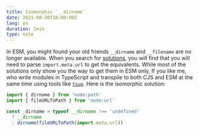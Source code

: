 ```yaml
---
title: Isomorphic `__dirname`
date: 2021-08-30T16:00:00Z
lang: en
duration: 1min
type: note
---
```


In ESM, you might found your old friends `__dirname` and `__filename` are no longer available. When you search for [solutions](https://stackoverflow.com/questions/46745014/alternative-for-dirname-in-node-when-using-the-experimental-modules-flag), you will find that you will need to parse `import.meta.url` to get the equivalents. While most of the solutions only show you the way to get them in ESM only, If you like me, who write modules in TypeScript and transpile to both CJS and ESM at the same time using tools like [`tsup`](https://tsup.egoist.dev/). Here is the isomorphic solution:

```js
import { dirname } from 'node:path'
import { fileURLToPath } from 'node:url'

const _dirname = typeof __dirname !== 'undefined'
  ? __dirname
  : dirname(fileURLToPath(import.meta.url))
```

